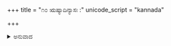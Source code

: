 +++
title = "೧೦ ಋಷ್ಯಾದಿನ್ಯಾಸಃ :"
unicode_script = "kannada"

+++


<details><summary>ಅನುವಾದ</summary>

ಓಂ ನಾರದಮಹರ್ಷಯೇ ನಮಃ-ಶಿರಸಿ । ಓಂ ಬೃಹತೀ- ಚ್ಛಂದಸೇ ನಮಃ - ಮುಖೇ  ಓಂ ಶ್ರೀಕೃಷ್ಣಃ ಪರಮಾತ್ಮ ದೇವತಾಯೈ ನಮಃ - ಹೃದಿ  ಓಂ ಬ್ರಹ್ಮಬೀಜಾಯ ನಮಃ- ಗುಹ್ಯೇ  ಓಂ ಭಕ್ತಿಶಕ್ತಿಯೇ ನಮಃ-ಪಾದಯೋಃ  ಓಂ ಜ್ಞಾನ ವೈರಾಗ್ಯ ಕೀಲಕಾಭ್ಯಾಂ ನಮಃ-ನಾಭೌ  ಓಂ ಶ್ರೀಮದ್ಭಗವತ್ ಪ್ರಸಾದ ಸಿಧ್ಯರ್ಥಕಪಾಠ ವಿನಿಯೋಗಾಯ ನಮಃ - ಸರ್ವಾಂಗೇ  
ದ್ವಾದಶಾಕ್ಷರ ಮಂತ್ರದಿಂದ ಕರನ್ಯಾಸ ಮತ್ತು ಅಂಗನ್ಯಾಸಗಳನ್ನು ಮಾಡಬೇಕು ಅಥವಾ ಕೆಳಗೆ ಹೇಳಿರುವಂತೆ ಅದನ್ನು ನೆರವೇರಿಸಬೇಕು.
</details>
